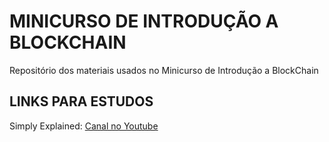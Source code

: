 # MINICURSO DE INTRODUÇÃO A BLOCKCHAIN
Repositório dos materiais usados no Minicurso de Introdução a BlockChain

## LINKS PARA ESTUDOS
Simply Explained: <a href="https://www.youtube.com/@simplyexplained"> Canal no Youtube</a><br>